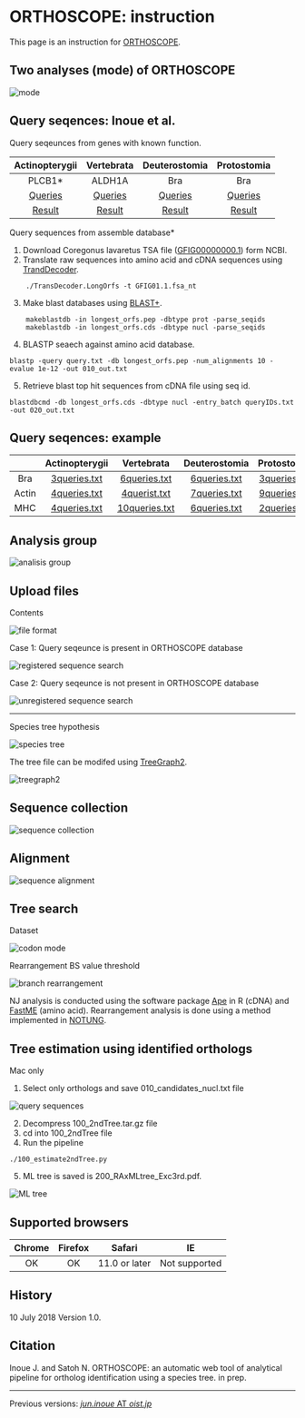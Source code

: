 # ORTHOSCOPE: instruction
This page is an instruction for [ORTHOSCOPE](https://fish-evol.unit.oist.jp/yurai/index.html).

## Two analyses (mode) of ORTHOSCOPE
![mode](https://fish-evol.unit.oist.jp/yurai/examples/mode.jpg)

## Query seqences: Inoue et al.
Query seqeunces from genes with known function.

| Actinopterygii | Vertebrata | Deuterostomia | Protostomia |
:---: | :---: | :---: | :---:
| PLCB1* | ALDH1A | Bra | Bra |
| [Queries][t1-1] | [Queries][t1-2] | [Queries][t1-3] | [Queries][t1-4] |
| [Result][t1-5] | [Result][t1-6] | [Result][t1-7] | [Result][t1-8] |

[t1-1]:http://fish-evol.unit.oist.jp/yurai/examples/ActinopterygianPLCB1.txt.tar.gz
[t1-2]:http://fish-evol.unit.oist.jp/yurai/examples/VertebrateALDH1A.txt.tar.gz
[t1-3]:http://fish-evol.unit.oist.jp/yurai/examples/DeuterostomeBra.txt.tar.gz
[t1-4]:http://fish-evol.unit.oist.jp/yurai/examples/ProtostomeBra.txt.tar.gz
[t1-5]:http://fish-evol.unit.oist.jp/yurai/examples/ActinopterygianPLCB1.tar.gz
[t1-6]:http://fish-evol.unit.oist.jp/yurai/examples/VertebrateALDH1A.tar.gz
[t1-7]:http://fish-evol.unit.oist.jp/yurai/examples/DeuterostomeBra.tar.gz
[t1-8]:http://fish-evol.unit.oist.jp/yurai/examples/ProtostomeBra.tar.gz

Query sequences from assemble database*

1. Download Coregonus lavaretus TSA file ([GFIG00000000.1](https://www.ncbi.nlm.nih.gov/nuccore/GFIG00000000.1)) form NCBI.
2. Translate raw sequences into amino acid and cDNA sequences using [TrandDecoder](https://github.com/TransDecoder/TransDecoder/wiki).
```
    ./TransDecoder.LongOrfs -t GFIG01.1.fsa_nt
```
3. Make blast databases using [BLAST+](https://blast.ncbi.nlm.nih.gov/Blast.cgi?CMD=Web&PAGE_TYPE=BlastDocs&DOC_TYPE=Download).
```
    makeblastdb -in longest_orfs.pep -dbtype prot -parse_seqids 
    makeblastdb -in longest_orfs.cds -dbtype nucl -parse_seqids
```
4. BLASTP seaech against amino acid database.
```
blastp -query query.txt -db longest_orfs.pep -num_alignments 10 -evalue 1e-12 -out 010_out.txt
```
5. Retrieve blast top hit sequences from cDNA file using seq id.
```
blastdbcmd -db longest_orfs.cds -dbtype nucl -entry_batch queryIDs.txt -out 020_out.txt
```

## Query seqences: example

|   | Actinopterygii | Vertebrata | Deuterostomia | Protostomia |
| :---: | :---: | :---: | :---: | :---:
| Bra | [3queries.txt][t2-1] | [6queries.txt][t2-2] | [6queries.txt][t2-3] | [3queries.txt][t2-4] |
| Actin | [4queries.txt][t2-5] | [4querist.txt][t2-6] | [7queries.txt][t2-7] | [9queries.txt][t2-8] |
| MHC | [4queries.txt][t2-9] | [10queries.txt][t2-10] | [6queries.txt][t2-11] | [2queries.txt][t2-12] |

[t2-1]:https://fish-evol.unit.oist.jp/yurai/examples/Actinopterygii_Bra3queries.txt.tar.gz
[t2-2]:https://fish-evol.unit.oist.jp/yurai/examples/Vertebrata_Bra6queries.txt.tar.gz
[t2-3]:https://fish-evol.unit.oist.jp/yurai/examples/Deuterostomia_Bra6queries.txt.tar.gz
[t2-4]:https://fish-evol.unit.oist.jp/yurai/examples/Protostomia_Bra3queries.txt.tar.gz
[t2-5]:https://fish-evol.unit.oist.jp/yurai/examples/Actinopterygii_Actin_4queries.txt.tar.gz
[t2-6]:https://fish-evol.unit.oist.jp/yurai/examples/Vertebrate_Actin_4queries.txt.tar.gz
[t2-7]:https://fish-evol.unit.oist.jp/yurai/examples/Deuterostomia_Actin_7queries.txt.tar.gz
[t2-8]:https://fish-evol.unit.oist.jp/yurai/examples/Protostomia_Actin_9queries.txt.tar.gz
[t2-9]:https://fish-evol.unit.oist.jp/yurai/examples/Actinopterygii_MHC_4queries.txt.tar.gz
[t2-10]:https://fish-evol.unit.oist.jp/yurai/examples/Vertebrate_MHC_10queries.txt.tar.gz
[t2-11]:https://fish-evol.unit.oist.jp/yurai/examples/Deuterostomia_MHC6spp.txt.tar.gz
[t2-12]:https://fish-evol.unit.oist.jp/yurai/examples/Protostomia_MHC.txt.tar.gz

## Analysis group
![analisis group](https://fish-evol.unit.oist.jp/yurai/examples/analysisGroup.jpg)

## Upload files
Contents

![file format](https://fish-evol.unit.oist.jp/yurai/examples/UplodFile.jpg)

Case 1: Query seqeunce is present in ORTHOSCOPE database

![registered sequence search](https://fish-evol.unit.oist.jp/yurai/examples/example1.jpg)

Case 2: Query seqeunce is not present in ORTHOSCOPE database

![unregistered sequence search](https://fish-evol.unit.oist.jp/yurai/examples/yourOwnSequence.jpg)

---
Species tree hypothesis

![species tree](https://fish-evol.unit.oist.jp/yurai/examples/Metazoa.tre.jpg)

The tree file can be modifed using [TreeGraph2](http://treegraph.bioinfweb.info/).

![treegraph2](https://fish-evol.unit.oist.jp/yurai/examples/treeGraph2.jpg)

## Sequence collection
![sequence collection](https://fish-evol.unit.oist.jp/yurai/examples/BlastEvalue.jpg)

## Alignment
![sequence alignment](https://fish-evol.unit.oist.jp/yurai/examples/Aligned-site_rate.jpg)

## Tree search
Dataset

![codon mode](https://fish-evol.unit.oist.jp/yurai/examples/dataset.jpg)

Rearrangement BS value threshold 

![branch rearrangement](https://fish-evol.unit.oist.jp/yurai/examples/rearrangeBS.jpg)

NJ analysis is conducted using the software package [Ape](https://cran.r-project.org/web/packages/ape/ape.pdf) in R (cDNA) and [FastME](http://www.atgc-montpellier.fr/fastme/) (amino acid). Rearrangement analysis is done using a method implemented in [NOTUNG](http://www.cs.cmu.edu/~durand/Notung/).

## Tree estimation using identified orthologs
Mac only
1. Select only orthologs and save 010_candidates_nucl.txt file

![query sequences](https://fish-evol.unit.oist.jp/yurai/examples/treeSearchWithOrthologsL.jpg)

2. Decompress 100_2ndTree.tar.gz file
3. cd into 100_2ndTree file
4. Run the pipeline
```
./100_estimate2ndTree.py
```
5. ML tree is saved is 200_RAxMLtree_Exc3rd.pdf.

![ML tree](https://fish-evol.unit.oist.jp/yurai/examples/200_RAxMLtree_Exc3rd.jpg)

## Supported browsers
Chrome | Firefox | Safari | IE
:---: | :---: | :---: | :---:
OK | OK | 11.0 or later | Not supported

## History
10 July 2018 	Version 1.0.

## Citation
Inoue J. and Satoh N. ORTHOSCOPE: an automatic web tool of analytical pipeline for ortholog identification using a species tree. in prep.

---
Previous versions: [_jun.inoue_ AT _oist.jp_](http://www.geocities.jp/ancientfishtree/index_eng.html)